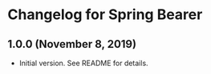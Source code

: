 # Changelog for Spring Bearer

## 1.0.0 (November 8, 2019)

- Initial version. See README for details.
